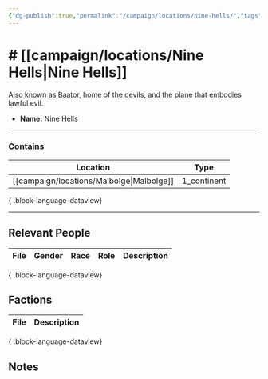 ```yaml
---
{"dg-publish":true,"permalink":"/campaign/locations/nine-hells/","tags":["location"],"created":"2025-10-29T12:57:38.080-07:00","updated":"2025-10-29T13:46:44.699-07:00"}
---
```


# # [[campaign/locations/Nine Hells\|Nine Hells]]
Also known as Baator, home of the devils, and the plane that embodies lawful evil. 
<p><span><ul>
<li dir="auto"><strong>Name:</strong> Nine Hells</li>
</ul></span></p>

---

### Contains
| Location                                     | Type        |
| -------------------------------------------- | ----------- |
| [[campaign/locations/Malbolge\|Malbolge]] | 1_continent |

{ .block-language-dataview}

---

## Relevant People
| File | Gender | Race | Role | Description |
| ---- | ------ | ---- | ---- | ----------- |

{ .block-language-dataview}

## Factions
| File | Description |
| ---- | ----------- |

{ .block-language-dataview}

## Notes

